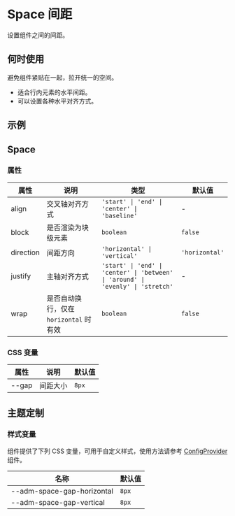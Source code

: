 # Space 间距

设置组件之间的间距。

## 何时使用

避免组件紧贴在一起，拉开统一的空间。

- 适合行内元素的水平间距。
- 可以设置各种水平对齐方式。

## 示例

<CodeDemo title="基础用法" src="./space/demos/demo1.vue" />

## Space

### 属性

| 属性 | 说明 | 类型 | 默认值 |
| --- | --- | --- | --- |
| align | 交叉轴对齐方式 | `'start' \| 'end' \| 'center' \| 'baseline'` | - |
| block | 是否渲染为块级元素 | `boolean` | `false` |
| direction | 间距方向 | `'horizontal' \| 'vertical'` | `'horizontal'` |
| justify | 主轴对齐方式 | `'start' \| 'end' \| 'center' \| 'between' \| 'around' \| 'evenly' \| 'stretch'` | - |
| wrap | 是否自动换行，仅在 `horizontal` 时有效 | `boolean` | `false` |

### CSS 变量

| 属性 | 说明 | 默认值 |
| --- | --- | --- |
| --gap | 间距大小 | `8px` |

## 主题定制

### 样式变量

组件提供了下列 CSS 变量，可用于自定义样式，使用方法请参考 [ConfigProvider](/zh/components/config-provider) 组件。

| 名称 | 默认值 |
| --- | --- |
| --adm-space-gap-horizontal | `8px` |
| --adm-space-gap-vertical | `8px` |